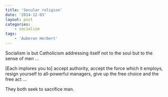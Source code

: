 ```yaml
---
title: 'Secular religion'
date: '2014-12-03'
layout: post
categories:
    - socialism
tags:
    - 'Auberon Herbert'
---
```


Socialism is but Catholicism addressing itself not to the soul but to the sense of men …  
   
\[Each implores you to\] accept authority, accept the force which it employs,  
resign yourself to all-powerful managers, give up the free choice and the free act …

They both seek to sacrifice man.